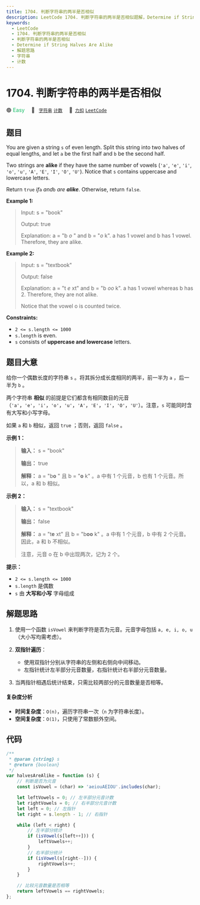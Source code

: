 ```yaml
---
title: 1704. 判断字符串的两半是否相似
description: LeetCode 1704. 判断字符串的两半是否相似题解，Determine if String Halves Are Alike，包含解题思路、复杂度分析以及完整的 JavaScript 代码实现。
keywords:
  - LeetCode
  - 1704. 判断字符串的两半是否相似
  - 判断字符串的两半是否相似
  - Determine if String Halves Are Alike
  - 解题思路
  - 字符串
  - 计数
---
```


# 1704. 判断字符串的两半是否相似

🟢 <font color=#15bd66>Easy</font>&emsp; 🔖&ensp; [`字符串`](/tag/string.md) [`计数`](/tag/counting.md)&emsp; 🔗&ensp;[`力扣`](https://leetcode.cn/problems/determine-if-string-halves-are-alike) [`LeetCode`](https://leetcode.com/problems/determine-if-string-halves-are-alike)

## 题目

You are given a string `s` of even length. Split this string into two halves
of equal lengths, and let `a` be the first half and `b` be the second half.

Two strings are **alike** if they have the same number of vowels (`'a'`,
`'e'`, `'i'`, `'o'`, `'u'`, `'A'`, `'E'`, `'I'`, `'O'`, `'U'`). Notice that
`s` contains uppercase and lowercase letters.

Return `true` _if_`a` _and_`b` _are **alike**_. Otherwise, return `false`.

**Example 1:**

> Input: s = "book"
>
> Output: true
>
> Explanation: a = "b _o_ " and b = "_o_ k". a has 1 vowel and b has 1 vowel. Therefore, they are alike.

**Example 2:**

> Input: s = "textbook"
>
> Output: false
>
> Explanation: a = "t _e_ xt" and b = "b _oo_ k". a has 1 vowel whereas b has 2. Therefore, they are not alike.
>
> Notice that the vowel o is counted twice.

**Constraints:**

- `2 <= s.length <= 1000`
- `s.length` is even.
- `s` consists of **uppercase and lowercase** letters.

## 题目大意

给你一个偶数长度的字符串 `s` 。将其拆分成长度相同的两半，前一半为 `a` ，后一半为 `b` 。

两个字符串 **相似**
的前提是它们都含有相同数目的元音（`'a'`，`'e'`，`'i'`，`'o'`，`'u'`，`'A'`，`'E'`，`'I'`，`'O'`，`'U'`）。注意，`s` 可能同时含有大写和小写字母。

如果 `a` 和 `b` 相似，返回 `true` ；否则，返回 `false` 。

**示例 1：**

> **输入：** s = "book"
>
> **输出：** true
>
> **解释：** a = "b**o** " 且 b = "**o** k" 。a 中有 1 个元音，b 也有 1 个元音。所以，a 和 b 相似。

**示例 2：**

> **输入：** s = "textbook"
>
> **输出：** false
>
> **解释：** a = "t**e** xt" 且 b = "b**oo** k" 。a 中有 1 个元音，b 中有 2 个元音。因此，a 和 b 不相似。
>
> 注意，元音 o 在 b 中出现两次，记为 2 个。

**提示：**

- `2 <= s.length <= 1000`
- `s.length` 是偶数
- `s` 由 **大写和小写** 字母组成

## 解题思路

1. 使用一个函数 `isVowel` 来判断字符是否为元音。元音字母包括 `a, e, i, o, u`（大小写均需考虑）。

2. **双指针遍历**：

   - 使用双指针分别从字符串的左侧和右侧向中间移动。
   - 左指针统计左半部分元音数量，右指针统计右半部分元音数量。

3. 当两指针相遇后统计结束，只需比较两部分的元音数量是否相等。

#### 复杂度分析

- **时间复杂度**：`O(n)`，遍历字符串一次（`n` 为字符串长度）。
- **空间复杂度**：`O(1)`，只使用了常数额外空间。

## 代码

```javascript
/**
 * @param {string} s
 * @return {boolean}
 */
var halvesAreAlike = function (s) {
	// 判断是否为元音
	const isVowel = (char) => 'aeiouAEIOU'.includes(char);

	let leftVowels = 0; // 左半部分元音计数
	let rightVowels = 0; // 右半部分元音计数
	let left = 0; // 左指针
	let right = s.length - 1; // 右指针

	while (left < right) {
		// 左半部分统计
		if (isVowel(s[left++])) {
			leftVowels++;
		}
		// 右半部分统计
		if (isVowel(s[right--])) {
			rightVowels++;
		}
	}

	// 比较元音数量是否相等
	return leftVowels == rightVowels;
};
```
